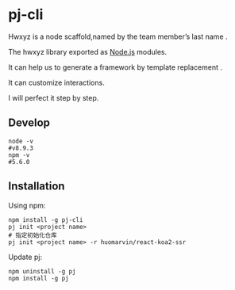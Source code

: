 # pj-cli
Hwxyz is a node scaffold,named by  the team member’s last name .

The hwxyz library exported as [Node.js](https://nodejs.org/) modules.

It can help us to generate a framework by template replacement .

It can customize interactions.

I will perfect it step by step.

## Develop
```shell
node -v
#v8.9.3
npm -v
#5.6.0
```

## Installation

Using npm:

```shell
npm install -g pj-cli
pj init <project name>
# 指定初始化仓库
pj init <project name> -r huomarvin/react-koa2-ssr
```

Update pj:

```shell
npm uninstall -g pj
npm install -g pj
```









